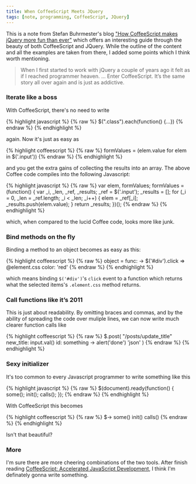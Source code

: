 ```yaml
---
title: When CoffeeScript Meets JQuery
tags: [note, programming, CoffeeScript, JQuery]
---
```


This is a note from Stefan Buhrmester's blog ["How CoffeeScript makes jQuery more fun than ever"](http://buhrmi.tumblr.com/post/5371876452/how-coffeescript-makes-jquery-more-fun-than-ever) which offers an interesting guide through the beauty of both CoffeeScript and JQuery. While the outline of the content and all the examples are taken from there, I added some points which I think worth mentioning.

> When I first started to work with jQuery a couple of years ago it felt as if I reached programmer heaven. ... Enter CoffeeScript. It’s the same story all over again and is just as addictive. 

### Iterate like a boss
With CoffeeScript, there's no need to write 

{% highlight javascript %}
{% raw %}
$(".class").each(function() {...})
{% endraw %}
{% endhighlight %}

again. Now it's just as easy as

{% highlight coffeescript %}
{% raw %}
formValues = (elem.value for elem in $('.input'))
{% endraw %}
{% endhighlight %}

and you get the extra gains of collecting the results into an array. The above Coffee code compiles into the following Javascript:

{% highlight javascript %}
{% raw %}
var elem, formValues;
formValues = (function() {
    var _i, _len, _ref, _results;
    _ref = $('.input');
    _results = [];
    for (_i = 0, _len = _ref.length; _i < _len; _i++) {
        elem = _ref[_i];
        _results.push(elem.value);
    }
    return _results;
})();
{% endraw %}
{% endhighlight %}

which, when compared to the lucid Coffee code, looks more like junk.

### Bind methods on the fly
Binding a method to an object becomes as easy as this:

{% highlight coffeescript %}
{% raw %}
object =
    func: -> $('#div').click => @element.css color: 'red'
{% endraw %}
{% endhighlight %}

which means binding `$('#div')`'s `click` event to a function which returns what the selected items's `.element.css` method returns.

### Call functions like it’s 2011
This is just about readability. By omitting braces and commas, and by the ability of spreading the code over muliple lines, we can now write much clearer function calls like

{% highlight coffeescript %}
{% raw %}
$.post(
    "/posts/update_title"
    new_title: input.val()
    id: something
    -> alert('done')
    'json'
)
{% endraw %}
{% endhighlight %}

### Sexy initializer
It's too common to every Javascript programmer to write something like this

{% highlight javascript %}
{% raw %}
$(document).ready(function() {
    some();
    init();
    calls();
});
{% endraw %}
{% endhighlight %}

With CoffeeScript this becomes

{% highlight coffeescript %}
{% raw %}
$->
    some()
    init()
    calls()
{% endraw %}
{% endhighlight %}

Isn't that beautiful?

### More
I'm sure there are more cheering combinations of the two tools. After finish reading [CoffeeScript: Accelerated JavaScript Development](https://pragprog.com/book/tbcoffee/coffeescript), I think I'm definately gonna write something.
